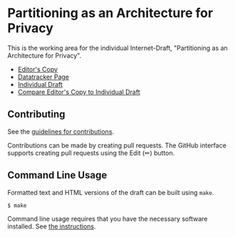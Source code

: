 # Partitioning as an Architecture for Privacy

This is the working area for the individual Internet-Draft, "Partitioning as an Architecture for Privacy".

* [Editor's Copy](https://intarchboard.github.io/draft-obliviousness/#go.draft-kuepau-iab-privacy-partitioning.html)
* [Datatracker Page](https://datatracker.ietf.org/doc/draft-kuepau-iab-privacy-partitioning)
* [Individual Draft](https://datatracker.ietf.org/doc/html/draft-kuepau-iab-privacy-partitioning)
* [Compare Editor's Copy to Individual Draft](https://intarchboard.github.io/draft-obliviousness/#go.draft-kuepau-iab-privacy-partitioning.diff)


## Contributing

See the
[guidelines for contributions](https://github.com/intarchboard/draft-obliviousness/blob//CONTRIBUTING.md).

Contributions can be made by creating pull requests.
The GitHub interface supports creating pull requests using the Edit (✏) button.


## Command Line Usage

Formatted text and HTML versions of the draft can be built using `make`.

```sh
$ make
```

Command line usage requires that you have the necessary software installed.  See
[the instructions](https://github.com/martinthomson/i-d-template/blob/main/doc/SETUP.md).

